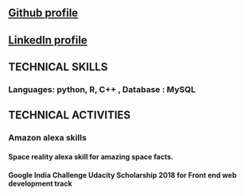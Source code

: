 ## [Github profile](https://github.com/Smrity01)
## [LinkedIn profile](https://www.linkedin.com/in/smrity-chaudhary-15a860b1/)

## TECHNICAL SKILLS
### Languages: python, R, C++ , Database : MySQL

## TECHNICAL ACTIVITIES
### Amazon alexa skills
#### Space reality alexa skill for amazing space facts.
#### Google India Challenge Udacity Scholarship 2018 for Front end web development track
